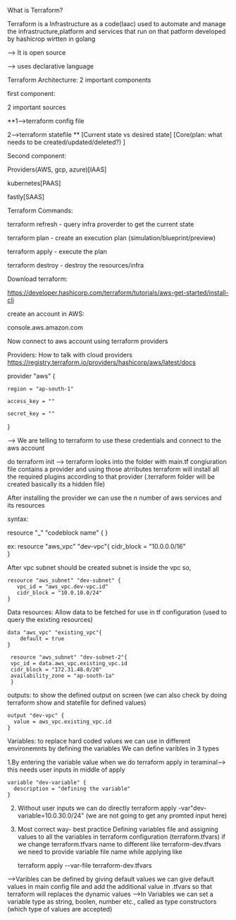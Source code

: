 What is Terraform?

Terraform is a Infrastructure as a code(Iaac) used to automate and manage the infrastructure,platform and services that run on that patform developed by hashicrop wirtten in golang

--> It is open source

--> uses declarative language

Terraform Architecturre: 
2 important components

first component:

2 important sources  
                                                                    
**1-->terraform config file      

2-->terraform statefile **  [Current state vs desired state]  [Core(plan: what needs to be created/updated/deleted?) ]

Second component:

Providers(AWS, gcp, azure)[IAAS]

kubernetes[PAAS]

fastly[SAAS]
                              
                              
Terraform Commands:

terraform refresh - query infra proverder to get the current state

terraform plan - create an execution plan (simulation/blueprint/preview)

terraform apply -  execute the plan

terraform destroy - destroy the resources/infra



Download terraform:

https://developer.hashicorp.com/terraform/tutorials/aws-get-started/install-cli 

create an account in AWS:

console.aws.amazon.com 

Now connect to aws account using terraform providers

Providers: How to talk with cloud providers
https://registry.terraform.io/providers/hashicorp/aws/latest/docs 

provider "aws" {

    region = "ap-south-1"

    access_key = ""
    
    secret_key = ""  

}

--> We are telling to terraform to use these credentials and connect to the aws account 

do terraform init --> terraform looks into the folder with main.tf congiuration file contains a provider and using  those atrributes terraform will install all the required plugins according to that provider (.terraform folder will be created basically its a hidden file)

After installing the provider we can use the n number of aws services and its resources

syntax:

resource "<provider>_<resourceType>" "codeblock name" {
  <parameters or atrributes>
}

ex: resource "aws_vpc" "dev-vpc"{
      cidr_block = "10.0.0.0/16"   
    }

After vpc subnet should be created subnet is inside the vpc so, 
    
    resource "aws_subnet" "dev-subnet" {
       vpc_id = "aws_vpc.dev-vpc.id"
       cidr_block = "10.0.10.0/24"
    }
    
   
Data resources: Allow data to be fetched for use in tf configuration (used to query the exixting resources)

    data "aws_vpc" "existing_vpc"{
        default = true
    }
 
     resource "aws_subnet" "dev-subnet-2"{
     vpc_id = data.aws_vpc.existing_vpc.id
     cidr_block = "172.31.48.0/20"
     availability_zone = "ap-south-1a"
     }
    
 outputs: to show the defined output on screen (we can also check by doing terraform show and statefile for defined values)
    
    output "dev-vpc" {
      value = aws_vpc.existing_vpc.id
    }
   
  Variables: to replace hard coded values we can use in different environemnts by defining the variables
  We can define varibles in 3 types
    
1.By entering the variable value when we do terraform apply in teraminal--> this needs user inputs in middle of apply
    
    variable "dev-variable" {
      description = "defining the variable"
    }

2. Without user inputs we can do directly terraform apply -var"dev-variable=10.0.30.0/24" (we are not going to get any promted input here)

3. Most correct way- best practice
    Defining variables file and assigning values to all the variables in terraform configuration (terraform.tfvars)
    if we change terraform.tfvars name to different like terraform-dev.tfvars we need to provide variable file name while applying like 
    
    terraform apply --var-file terraform-dev.tfvars

-->Varibles can be defined by giving default values we can give default values in main config file and add the additional value in          .tfvars so that terraform will replaces the dynamic values
-->In Variables we can set a variable type as string, boolen, number etc., called as type constructors (which type of values are accepted)


